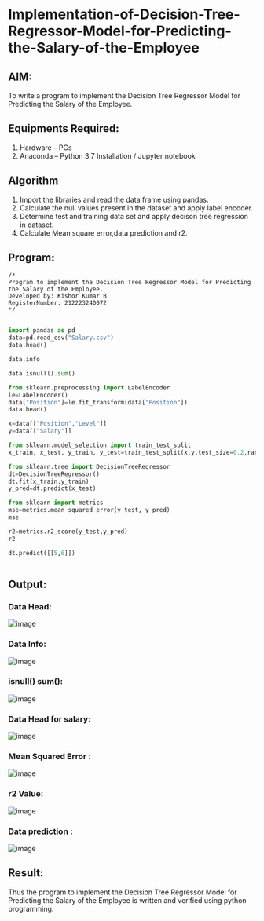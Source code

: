 # Implementation-of-Decision-Tree-Regressor-Model-for-Predicting-the-Salary-of-the-Employee

## AIM:
To write a program to implement the Decision Tree Regressor Model for Predicting the Salary of the Employee.

## Equipments Required:
1. Hardware – PCs
2. Anaconda – Python 3.7 Installation / Jupyter notebook

## Algorithm
1. Import the libraries and read the data frame using pandas.
2. Calculate the null values present in the dataset and apply label encoder.
3. Determine test and training data set and apply decison tree regression in dataset.
4. Calculate Mean square error,data prediction and r2. 

## Program:
```
/*
Program to implement the Decision Tree Regressor Model for Predicting the Salary of the Employee.
Developed by: Kishor Kumar B
RegisterNumber: 212223240072
*/
```
```python

import pandas as pd
data=pd.read_csv("Salary.csv")
data.head()

data.info

data.isnull().sum()

from sklearn.preprocessing import LabelEncoder
le=LabelEncoder()
data["Position"]=le.fit_transform(data["Position"])
data.head()

x=data[["Position","Level"]]
y=data[["Salary"]]

from sklearn.model_selection import train_test_split
x_train, x_test, y_train, y_test=train_test_split(x,y,test_size=0.2,random_state=2)

from sklearn.tree import DecisionTreeRegressor
dt=DecisionTreeRegressor()
dt.fit(x_train,y_train)
y_pred=dt.predict(x_test)

from sklearn import metrics
mse=metrics.mean_squared_error(y_test, y_pred)
mse

r2=metrics.r2_score(y_test,y_pred)
r2

dt.predict([[5,6]])



```
## Output:
### Data Head:
![image](https://github.com/HIRU-VIRU/Implementation-of-Decision-Tree-Regressor-Model-for-Predicting-the-Salary-of-the-Employee/assets/145972122/b2f6f2eb-1e0c-4fbb-8784-4a8bd706c979)
### Data Info:
![image](https://github.com/HIRU-VIRU/Implementation-of-Decision-Tree-Regressor-Model-for-Predicting-the-Salary-of-the-Employee/assets/145972122/7c13b486-2ad5-4e1f-82f6-48d7f77e2649)

### isnull() sum():
![image](https://github.com/HIRU-VIRU/Implementation-of-Decision-Tree-Regressor-Model-for-Predicting-the-Salary-of-the-Employee/assets/145972122/3a21fac0-df89-4aaf-827f-bc00aa3f0286)
### Data Head for salary:
![image](https://github.com/HIRU-VIRU/Implementation-of-Decision-Tree-Regressor-Model-for-Predicting-the-Salary-of-the-Employee/assets/145972122/0a79abfa-f32d-4394-a73d-47161eaeec30)

### Mean Squared Error :
![image](https://github.com/HIRU-VIRU/Implementation-of-Decision-Tree-Regressor-Model-for-Predicting-the-Salary-of-the-Employee/assets/145972122/3c7acf12-adb7-4a3f-807e-cb49ad260032)

### r2 Value:
![image](https://github.com/HIRU-VIRU/Implementation-of-Decision-Tree-Regressor-Model-for-Predicting-the-Salary-of-the-Employee/assets/145972122/e6f5cab9-dab9-4c69-bb0e-6fa0abee1da0)

### Data prediction :

![image](https://github.com/HIRU-VIRU/Implementation-of-Decision-Tree-Regressor-Model-for-Predicting-the-Salary-of-the-Employee/assets/145972122/92b5c1d6-e495-4eaa-9a9a-8eb3a37ae0bc)


## Result:
Thus the program to implement the Decision Tree Regressor Model for Predicting the Salary of the Employee is written and verified using python programming.
